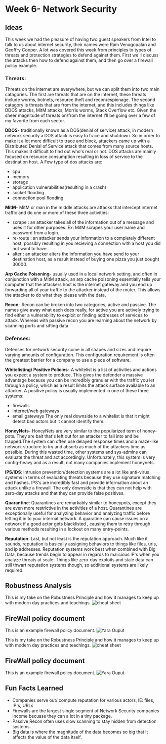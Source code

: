 

# Week 6- Network Security

## Ideas

This week we had the pleasure of having two guest speakers from Intel to talk to us about internet security, their names were Ram Venugopalan and Geoffry Cooper. A lot was covered this week from principles to types of threats and protection strategies to defend against them. First we'll discuss the attacks then how to defend against them, and then go over a firewall policy example.

### Threats:
Threats on the internet are everywhere, but we can split them into two main catagories. The first are threats that are on the internet, these threats include worms, botnets, resource theft and recon/espionage. The second catagory is threats that are from the internet, and this includes things like DDOS attacks, MitM attacks, Morris worms, Stack Overflow etc. Given the sheer magnitude of threats on/from the internet I'll be going over a few of my favorite from each sector.

**DDOS**- traditionally known as a DOS(denial of service) attack, in modern network security a DOS attack is easy to trace and shutdown. So in order to make it a lot more difficult to trace and block, attackers came up with a Distributed Denial of Service attack that comes from many source hosts. This makes it difficult to find out who's real or not. DOS attacks are mainly focused on resource consumption resulting in loss of service to the destination host. A Few type of dos attacks are:
- cpu
- memory
- storage
- application vulnerabilities(resulting in a crash)
- socket flooding
- connection pool flooding

**MitM**- MitM or man in the middle attacks are attacks that intercept internet traffic and do one or more of these three activities:
- scrape : an attacker takes all of the information out of a message and uses it for other purposes. Ex: MitM scrapes your user name and password from a login.
- re-route : an attacker sends your information to a completely different host, possibly resulting in you recieving a connection with a host you did not want to have.
- alter : an attacker alters the information you have send to your destination host, as a result instead of buying one pizza you just bought 30000.

**Arp Cache Poisoning**- usually used in a local network setting, and often in conjunction with a MitM attack, an arp cache poisoning essentially tells your computer that the attackers host is the internet gateway and you end up forwarding all of your traffic to the attacker instead of the router. This allows the attacker to do what they please with the data. 

**Recon**- Recon can be broken into two categories, active and passive. The names give away what each does really, for active you are actively trying to find either a vulnerability to exploit or finding addresses of services to attack. Whereas with passive recon you are learning about the network by scanning ports and sifting data. 

### Defenses:
Defenses for network security come in all shapes and sizes and require varying amounts of configuration. This configuration requirement is often the greatest barrier for a company to use a piece of software. 

**Whitelisting/ Positive Policies**- A whitelist is a list of activities and actions you expect a system to produce. This gives the defender a massive advantage because you can be incredibly granular with the traffic you let through a policy, which as a result limits the attack surface available to an attacker. A positive policy is usually implemented in one of these three systems:
- firewalls
- internet/web gateways
- email gateways
The only real downside to a whitelist is that it might detect bad actors but it cannot identify them.
 
**HoneyNets**- HoneyNets are very similar to the popularized term of honey-pots. They are bait that's left out for an attacker to fall into and be trapped.The system can often use delayed response times and a maze-like network structure to try and absorb as much of the attackers time as possible. During this wasted time, other systems and sys-admins can evaluate the threat and act accordingly. Unfortunately, this system is very config-heavy and as a result, not many companies implement honeynets. 

**IPS/IDS**: Intrusion prevention/detection systems are a lot like anti-virus systems in terms of evaluating threats because they use signature matching and hashes. IPS's are incredibly fast and provide information about an attack unlike a firewall. The only downside is that they can not help with zero-day attacks and that they can provide false positives. 

**Quarantine**: Quarantines are remarkably similar to honeypots, except they are even more restrictive in the activities of a host. Quarantines are exceptionally useful for analyzing behavior and analyzing traffic before letting it in to your internal network. A quaratine can cause issues on a network if a good actor gets blacklisted , causing them to retry through various methods resulting in a lockout on many entry-points. 

**Reputation**: Last, but not least is the reputation approach. Much like it sounds, reputation is basically assigning behaviors to things like files, urls, and ip addresses. Reputation systems work best when combined with Big Data, because trends begin to appear in regards to malicious IP's when you analyze threats at scale. Things like zero-day exploits and stale data can still thwart reputation systems though, so additional systems are likely required.

## Robustness Analysis
This is my take on the Robustness Principle and how it manages to keep up with modern day practices and teachings.
![cheat sheet](images/alexa.PNG)

## FireWall policy document
This is an example firewall policy document.
![Yara Ouput](images/ipvoid.PNG)

This is my take on the Robustness Principle and how it manages to keep up with modern day practices and teachings.
![cheat sheet](images/phatomjs.png)

## FireWall policy document
This is an example firewall policy document.
![Yara Ouput](images/burp.png)

## Fun Facts Learned
- Companies serve out/ compute reputation for various actors, IE: files, IP's, URLs.
- Firewalls are the largest single segment of Network Security companies income becuase they can a lot in a tiny package.
- Passive Recon often uses slow scanning to stay hidden from detection systems.
- Big data is where the magnitude of the data becomes so big that it affects the value of the data itself. 

